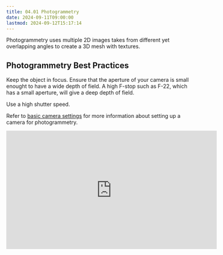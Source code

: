 ```yaml
---
title: 04.01 Photogrammetry
date: 2024-09-11T09:00:00
lastmod: 2024-09-12T15:17:14
---
```


Photogrammetry uses multiple 2D images takes from different yet overlapping angles to create a 3D mesh with textures.

## Photogrammetry Best Practices

Keep the object in focus. Ensure that the aperture of your camera is small enought to have a wide depth of field. A high F-stop such as F-22, which has a small aperture, will give a deep depth of field.

Use a high shutter speed.

Refer to [basic camera settings](../../../../photography/basic-camera-settings.md) for more information about setting up a camera for photogrammetry.

<div class="iframe-16-9-container">
<iframe class="youTubeIframe" width="560" height="315" src="https://www.youtube.com/embed/wUA6qzFK_FU?rel=0" title="YouTube video player" frameborder="0" allow="accelerometer; autoplay; clipboard-write; encrypted-media; gyroscope; picture-in-picture; web-share" referrerpolicy="strict-origin-when-cross-origin" allowfullscreen></iframe>
</div>
